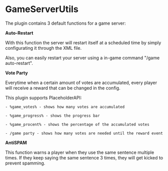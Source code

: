 # GameServerUtils
The plugin contains 3 default functions for a game server:


**Auto-Restart**

   With this function the server will restart itself at a scheduled time by simply configurating it through the XML file.

  Also, you can easily restart your server using a in-game command "/game auto-restart".

**Vote Party**

  Everytime when a certain amount of votes are accumulated, every player will receive a reward that can be changed in the config.

  This plugin supports PlaceholderAPI:

    - %game_votes% - shows how many votes are accumulated 
    
    - %game_progress% - shows the progress bar 
    
    - %game_procent% - shows the percentage of the accumulated votes
    
    - /game party - shows how many votes are needed until the reward event

**AntiSPAM**

  This function warns a player when they use the same sentence multiple times. If they keep saying the same sentence 3 times, they will get kicked to prevent spamming.
